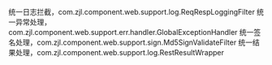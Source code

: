统一日志拦截，com.zjl.component.web.support.log.ReqRespLoggingFilter
统一异常处理，com.zjl.component.web.support.err.handler.GlobalExceptionHandler
统一签名处理，com.zjl.component.web.support.sign.Md5SignValidateFilter
统一结果处理，com.zjl.component.web.support.log.RestResultWrapper
